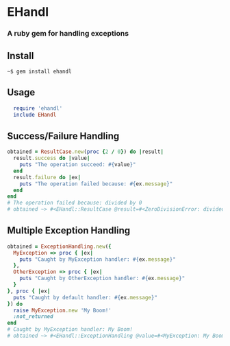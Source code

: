 # EHandl
### A ruby gem for handling exceptions

## Install

```
~$ gem install ehandl
```

## Usage

```ruby
  require 'ehandl'
  include EHandl
```
## Success/Failure Handling

```ruby
obtained = ResultCase.new(proc {2 / 0}) do |result|
  result.success do |value|
    puts "The operation succeed: #{value}"
  end
  result.failure do |ex|
    puts "The operation failed because: #{ex.message}"
  end
end
# The operation failed because: divided by 0
# obtained ~> #<EHandl::ResultCase @result=#<ZeroDivisionError: divided by 0>>
```

## Multiple Exception Handling

```ruby
obtained = ExceptionHandling.new({
  MyException => proc { |ex|
    puts "Caught by MyException handler: #{ex.message}"
  },
  OtherException => proc { |ex|
    puts "Caught by OtherException handler: #{ex.message}"
  }
}, proc { |ex|
  puts "Caught by default handler: #{ex.message}"
}) do
  raise MyException.new 'My Boom!'
  :not_returned
end
# Caught by MyException handler: My Boom!
# obtained ~> #<EHandl::ExceptionHandling @value=#<MyException: My Boom!>>
```

